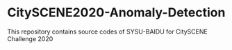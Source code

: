 # CitySCENE2020-Anomaly-Detection
This repository contains source codes of SYSU-BAIDU for CitySCENE Challenge 2020
